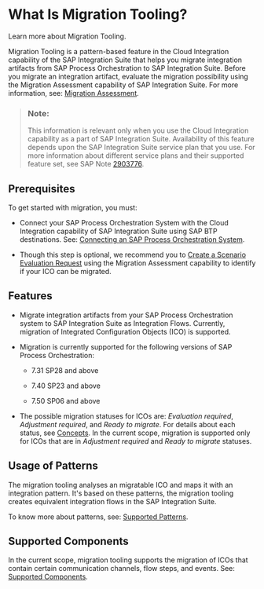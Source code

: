 <!-- loio1a3bfbcb4b7d48fbbd394d3e4a09fc62 -->

# What Is Migration Tooling?

Learn more about Migration Tooling.

Migration Tooling is a pattern-based feature in the Cloud Integration capability of the SAP Integration Suite that helps you migrate integration artifacts from SAP Process Orchestration to SAP Integration Suite. Before you migrate an integration artifact, evaluate the migration possibility using the Migration Assessment capability of SAP Integration Suite. For more information, see: [Migration Assessment](migration-assessment-5c5e50e.md).

> ### Note:  
> This information is relevant only when you use the Cloud Integration capability as a part of SAP Integration Suite. Availability of this feature depends upon the SAP Integration Suite service plan that you use. For more information about different service plans and their supported feature set, see SAP Note [2903776](https://launchpad.support.sap.com/#/notes/2903776).



<a name="loio1a3bfbcb4b7d48fbbd394d3e4a09fc62__section_y1m_zyb_lxb"/>

## Prerequisites

To get started with migration, you must:

-   Connect your SAP Process Orchestration System with the Cloud Integration capability of SAP Integration Suite using SAP BTP destinations. See: [Connecting an SAP Process Orchestration System](connecting-an-sap-process-orchestration-system-4120ecb.md).

-   Though this step is optional, we recommend you to [Create a Scenario Evaluation Request](create-a-scenario-evaluation-request-435ec61.md) using the Migration Assessment capability to identify if your ICO can be migrated.




<a name="loio1a3bfbcb4b7d48fbbd394d3e4a09fc62__section_n22_ppj_dvb"/>

## Features

-   Migrate integration artifacts from your SAP Process Orchestration system to SAP Integration Suite as Integration Flows. Currently, migration of Integrated Configuration Objects \(ICO\) is supported.

-   Migration is currently supported for the following versions of SAP Process Orchestration:

    -   7.31 SP28 and above

    -   7.40 SP23 and above

    -   7.50 SP06 and above


-   The possible migration statuses for ICOs are: *Evaluation required*, *Adjustment required*, and *Ready to migrate*. For details about each status, see [Concepts](concepts-324507c.md). In the current scope, migration is supported only for ICOs that are in *Adjustment required* and *Ready to migrate* statuses.




<a name="loio1a3bfbcb4b7d48fbbd394d3e4a09fc62__section_qnb_q5j_dvb"/>

## Usage of Patterns

The migration tooling analyses an migratable ICO and maps it with an integration pattern. It's based on these patterns, the migration tooling creates equivalent integration flows in the SAP Integration Suite.

To know more about patterns, see: [Supported Patterns](supported-patterns-ad867ae.md#loioad867aea1fc749a99abc2cf643c94038).



<a name="loio1a3bfbcb4b7d48fbbd394d3e4a09fc62__section_cwg_qtj_dvb"/>

## Supported Components

In the current scope, migration tooling supports the migration of ICOs that contain certain communication channels, flow steps, and events. See: [Supported Components](supported-components-46b27d1.md).

